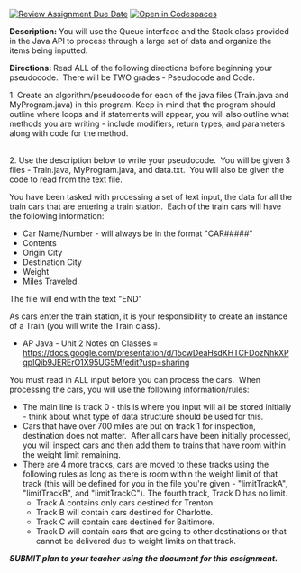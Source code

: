 [![Review Assignment Due Date](https://classroom.github.com/assets/deadline-readme-button-22041afd0340ce965d47ae6ef1cefeee28c7c493a6346c4f15d667ab976d596c.svg)](https://classroom.github.com/a/-4izvjvB)
[![Open in Codespaces](https://classroom.github.com/assets/launch-codespace-2972f46106e565e64193e422d61a12cf1da4916b45550586e14ef0a7c637dd04.svg)](https://classroom.github.com/open-in-codespaces?assignment_repo_id=17688238)
<p><strong>Description:</strong> You will use the Queue interface and the Stack class provided in the Java API to process through a large set of data and organize the items being inputted.<br /><strong></strong></p>
<p><strong>Directions: </strong>Read ALL of the following directions before beginning your pseudocode.&nbsp; There will be TWO grades - Pseudocode and Code.</p>
<p>1. Create an algorithm/pseudocode for each of the java files (Train.java and MyProgram.java) in this program. Keep in mind that the program should outline where loops and if statements will appear, you will also outline what methods you are writing - include modifiers, return types, and parameters along with code for the method.</p>
<p><br />2. Use the description below to write your pseudocode.&nbsp; You will be given 3 files - Train.java, MyProgram.java, and data.txt.&nbsp; You will also be given the code to read from the text file.</p>
<p>You have been tasked with processing a set of text input, the data for all the train cars that are entering a train station.&nbsp; Each of the train cars will have the following information:</p>
<ul>
    <li>Car Name/Number - will always be in the format "CAR#####"</li>
    <li>Contents</li>
    <li>Origin City</li>
    <li>Destination City</li>
    <li>Weight</li>
    <li>Miles Traveled</li>
</ul>
<p>The file will end with the text "END"</p>
<p>As cars enter the train station, it is your responsibility to create an instance of a Train (you will write the Train class).&nbsp;</p>
<ul>
    <li>AP Java - Unit 2 Notes on Classes = <a class="inline_disabled" href="https://docs.google.com/presentation/d/15cwDeaHsdKHTCFDozNhkXPqpIQib9JERErO1X95UG5M/edit?usp=sharing" target="_blank" rel="noopener">https://docs.google.com/presentation/d/15cwDeaHsdKHTCFDozNhkXPqpIQib9JERErO1X95UG5M/edit?usp=sharing</a></li>
</ul>
<p>You must read in ALL input before you can process the cars.&nbsp; When processing the cars, you will use the following information/rules:</p>
<ul>
    <li><span>The main line is track 0 - this is where you input will all be stored initially - think about what type of data structure should be used for this.</span></li>
    <li><span>Cars that have over 700 miles are put on track 1 for inspection, destination does not matter.&nbsp; After all cars have been initially processed, you will inspect cars and then add them to trains that have room within the weight limit remaining.</span></li>
    <li><span>There are 4 more tracks, cars are moved to these tracks using the following rules as long as there is room within the weight limit of that track (this will be defined for you in the file you're given - "limitTrackA", "limitTrackB", and "limitTrackC").  The fourth track, Track D has no limit.</span>
        <ul>
            <li><span>Track A contains only cars destined for Trenton. </span></li>
            <li><span>Track B will contain cars destined for Charlotte.</span></li>
            <li><span>Track C will contain cars destined for Baltimore. </span></li>
            <li><span>Track D will contain cars that are going to other destinations or that cannot be delivered due to weight limits on that track.</span></li>
        </ul>
    </li>
</ul>
<p><span><em><strong>SUBMIT plan to your teacher using the document for this assignment.</strong></em></span></p>
